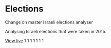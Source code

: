 Elections
=============
Change on master
Israeli elections analyser

Analysing Israeli elections that were taken in 2015.

<a href="http://amiram.github.io/Elections/Source/default.html" target="_blank">View live</a>
1
1
1
1
1
1
1
